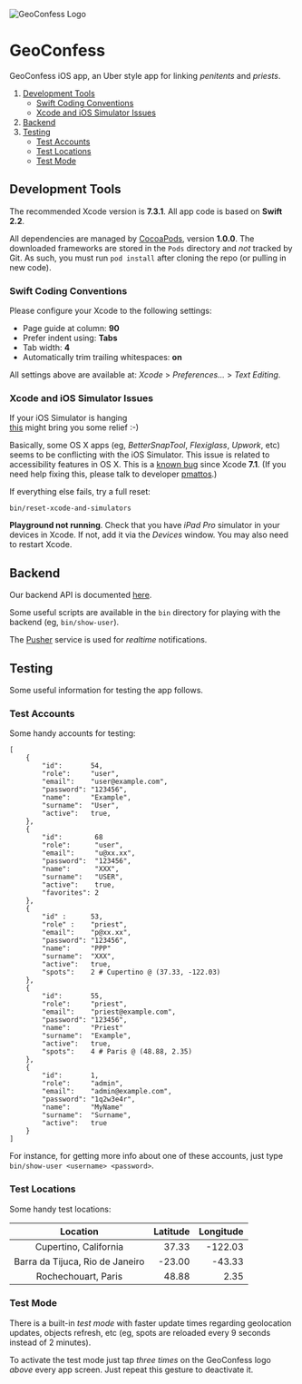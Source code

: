 ![GeoConfess Logo](Logo.png)

# GeoConfess

GeoConfess iOS app, an Uber style app for linking *penitents* and *priests*.

1. [Development Tools](#development-tools)
	- [Swift Coding Conventions](#swift-coding-conventions)
	- [Xcode and iOS Simulator Issues](#xcode-and-ios-simulator-issues)
2. [Backend](#backend)
3. [Testing](#testing)
	- [Test Accounts](#test-accounts)
	- [Test Locations](#test-locations)
	- [Test Mode](#test-mode)

## Development Tools

The recommended Xcode version is **7.3.1**. All app code is based on **Swift 2.2**. 

All dependencies are managed by [CocoaPods](https://cocoapods.org), version **1.0.0**.
The downloaded frameworks are stored in the `Pods` directory and *not* tracked by Git.
As such, you must run `pod install` after cloning the repo (or pulling in new code).

### Swift Coding Conventions 

Please configure your Xcode to the following settings: 

* Page guide at column: **90** 
* Prefer indent using: **Tabs**
* Tab width: **4**
* Automatically trim trailing whitespaces: **on**

All settings above are available at: *Xcode* > *Preferences...* > *Text Editing*.

### Xcode and iOS Simulator Issues

If your iOS Simulator is hanging  
[this](https://forums.developer.apple.com/thread/24274) might bring you some relief :-) 

Basically, some OS X apps (eg, *BetterSnapTool*, *Flexiglass*, *Upwork*, etc) 
seems to be conflicting with the iOS Simulator.
This issue is related to accessibility features in OS X.
This is a [known bug](http://www.openradar.me/23504761) since Xcode **7.1**. 
(If you need help fixing this, please talk to developer 
[pmattos](https://github.com/pmattos).)

If everything else fails, try a full reset:

	bin/reset-xcode-and-simulators
	
**Playground not running**. Check that you have *iPad Pro* simulator in your 
devices in Xcode. If not, add it via the *Devices* window. You may also need 
to restart Xcode.	

## Backend

Our backend API is documented [here](http://geoconfess.herokuapp.com/apidoc/V1.html).

Some useful scripts are available in the `bin` directory 
for playing with the backend (eg, `bin/show-user`).

The [Pusher](https://pusher.com) service is used for *realtime* notifications.

## Testing

Some useful information for testing the app follows.

### Test Accounts

Some handy accounts for testing:

	[
		{
			"id":       54,
			"role":     "user",
			"email":    "user@example.com",
			"password": "123456",
			"name":     "Example",
			"surname":  "User",
			"active":   true,
		},
		{
			"id":        68
			"role":      "user",
			"email":     "u@xx.xx",
			"password":  "123456",
			"name":      "XXX",
			"surname":   "USER",
			"active":    true,
			"favorites": 2
		},
		{
			"id" :      53,
			"role" :    "priest",
			"email":    "p@xx.xx",
			"password": "123456",
			"name":     "PPP"
			"surname":  "XXX",
			"active":   true,
			"spots":    2 # Cupertino @ (37.33, -122.03)
		},
		{
			"id":       55,
			"role":     "priest",
			"email":    "priest@example.com",
			"password": "123456",
			"name":     "Priest"
			"surname":  "Example",
			"active":   true,
			"spots":    4 # Paris @ (48.88, 2.35)
		},
		{
			"id":       1,
			"role":     "admin",
			"email":    "admin@example.com",
			"password": "1q2w3e4r",
			"name":     "MyName"
			"surname":  "Surname",
			"active":   true
		}
	]

For instance, for getting more info about one of these 
accounts, just type `bin/show-user <username> <password>`.

### Test Locations

Some handy test locations:

| Location                         | Latitude  | Longitude  |
| :------------------------------: | --------: | ---------: |
| Cupertino, California            |     37.33 |    -122.03 |
| Barra da Tijuca, Rio de Janeiro  |    -23.00 |     -43.33 |
| Rochechouart, Paris              |     48.88 |       2.35 |

### Test Mode

There is a built-in *test mode* with faster update times regarding geolocation updates, 
objects refresh, etc (eg, spots are reloaded every 9 seconds instead of 2 minutes).

To activate the test mode just tap *three times* on the GeoConfess logo 
*above* every app screen. Just repeat this gesture to deactivate it.   


